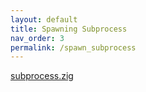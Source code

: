 ```yaml
---
layout: default
title: Spawning Subprocess
nav_order: 3
permalink: /spawn_subprocess
---
```


[subprocess.zig](src/subprocess.zig)
